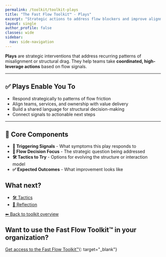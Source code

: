 ```yaml
---
permalink: /toolkit/toolkit-plays
title: "The Fast Flow Toolkit™️ - Plays"
excerpt: "Strategic actions to address flow blockers and improve alignment or efficiency. High-level actions for organizational and team-level improvements."
layout: single
author_profile: false
classes: wide
sidebar:
  nav: side-navigation
---
```


**Plays** are strategic interventions that address recurring patterns of misalignment or structural drag. They help teams take **coordinated, high-leverage actions** based on flow signals.

---

## ✅ Plays Enable You To

- Respond strategically to patterns of flow friction  
- Align teams, services, and ownership with value delivery  
- Build a shared language for structural decision-making  
- Connect signals to actionable next steps  

---

## 🧩 Core Components

- **📡 Triggering Signals** - What symptoms this play responds to
- **🧠 Flow Decision Focus** - The strategic question being addressed
- **🛠️ Tactics to Try** - Options for evolving the structure or interaction model
- **✅ Expected Outcomes** - What improvement looks like

## What next?

- [🛠️ Tactics](/toolkit/toolkit-tactics)
- [🔁 Reflection](/toolkit/toolkit-reflection)

[⬅ Back to toolkit overview](/toolkit/toolkit-overview)

## Want to use the Fast Flow Toolkit™️ in your organization?

[Get access to the Fast Flow Toolkit™️](https://fastflowtoolkit.com){: target="_blank"}
